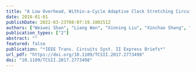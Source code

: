 ```yaml
---
title: "A Low Overhead, Within-a-Cycle Adaptive Clock Stretching Circuit With Wide Operating Range in 40-nm CMOS (IEEE Trans. Circuits Syst. II Express Briefs, 2018)"
date: 2018-01-01
publishDate: 2022-03-23T08:07:19.100251Z
authors: ["Weiwei Shan", "Liang Wan", "Xinning Liu", "Xinchao Shang", "Wentao Dai", "Shuai Shao", "Jun Yang", "Longxing Shi"]
publication_types: ["2"]
abstract: ""
featured: false
publication: "*IEEE Trans. Circuits Syst. II Express Briefs*"
url_pdf: "https://doi.org/10.1109/TCSII.2017.2773498"
doi: "10.1109/TCSII.2017.2773498"
---
```


